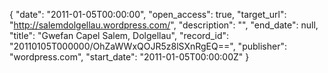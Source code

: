 {
  "date": "2011-01-05T00:00:00", 
  "open_access": true, 
  "target_url": "http://salemdolgellau.wordpress.com/", 
  "description": "", 
  "end_date": null, 
  "title": "Gwefan Capel Salem, Dolgellau", 
  "record_id": "20110105T000000/OhZaWWxQOJR5z8lSXnRgEQ==", 
  "publisher": "wordpress.com", 
  "start_date": "2011-01-05T00:00:00Z"
}

